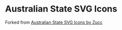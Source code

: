 # Australian State SVG Icons

Forked from [Australian State SVG Icons by Zucc](https://github.com/zuccs/Australian-State-SVG-Icons)

